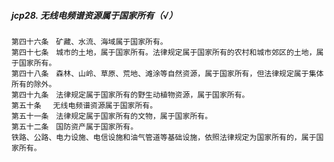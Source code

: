 ##### jcp28. 无线电频谱资源属于国家所有（√）
    第四十六条　矿藏、水流、海域属于国家所有。
    第四十七条　城市的土地，属于国家所有。法律规定属于国家所有的农村和城市郊区的土地，属于国家所有。
    第四十八条　森林、山岭、草原、荒地、滩涂等自然资源，属于国家所有，但法律规定属于集体所有的除外。
    第四十九条　法律规定属于国家所有的野生动植物资源，属于国家所有。
    第五十条　 无线电频谱资源属于国家所有。
    第五十一条　法律规定属于国家所有的文物，属于国家所有。
    第五十二条　国防资产属于国家所有。
    铁路、公路、电力设施、电信设施和油气管道等基础设施，依照法律规定为国家所有的，属于国家所有。